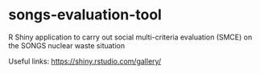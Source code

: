 # songs-evaluation-tool
R Shiny application to carry out social multi-criteria evaluation (SMCE) on the SONGS nuclear waste situation

Useful links:
https://shiny.rstudio.com/gallery/
